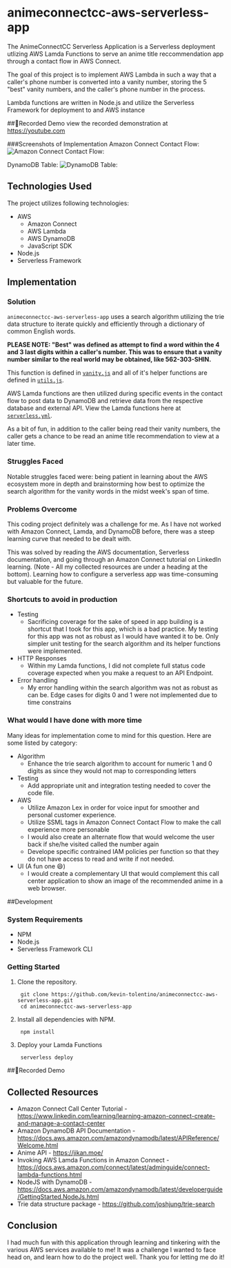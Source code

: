 # animeconnectcc-aws-serverless-app
The AnimeConnectCC Serverless Application is a Serverless deployment utlizing AWS Lamda Functions to serve an anime title reccommendation app through a contact flow in AWS Connect. 

The goal of this project is to implement AWS Lambda in such a way that a caller's phone number is converted into a vanity number, storing the 5 "best" vanity numbers, and the caller's phone number in the process.

Lambda functions are written in Node.js and utilize the Serverless Framework for deployment to and AWS instance

##👀Recorded Demo
view the recorded demonstration at https://youtube.com

###Screenshots of Implementation
Amazon Connect Contact Flow:
![Amazon Connect Contact Flow:](https://github.com/kevin-tolentino/blob/master/images/connect-contact-flow.png "Contact Flow")

DynamoDB Table:
![DynamoDB Table:](https://github.com/kevin-tolentino/blob/master/images/dynamodb-table.png "Dynamo DB Table")

## Technologies Used
The project utilizes following technologies:

- AWS
    - Amazon Connect
    - AWS Lambda
    - AWS DynamoDB
    - JavaScript SDK
- Node.js
- Serverless Framework

## Implementation

### Solution
`animeconnectcc-aws-serverless-app` uses a search algorithm utilizing the trie data structure to iterate quickly and efficiently through a dictionary of common English words. 

**PLEASE NOTE: "Best" was defined as attempt to find a word within the 4 and 3 last digits within a caller's number. This was to ensure that a vanity number similar to the real world may be obtained, like 562-303-SHIN.**

This function is defined in [`vanity.js`](https://github.com/kevin-tolentino/animeconnectcc-aws-serverless-app/blob/3e93ea84a1ce421910ad70dd0a9a438cfc4ea281/vanity.js#L10) and all of it's helper functions are defined in [`utils.js`](https://github.com/kevin-tolentino/animeconnectcc-aws-serverless-app/blob/3e93ea84a1ce421910ad70dd0a9a438cfc4ea281/utils.js). 

AWS Lamda functions are then utilized during specific events in the contact flow to post data to DynamoDB and retrieve data from the respective database and external API. View the Lamda functions here at [`serverless.yml`](https://github.com/kevin-tolentino/animeconnectcc-aws-serverless-app/blob/3e93ea84a1ce421910ad70dd0a9a438cfc4ea281/serverless.yml#L56).

As a bit of fun, in addition to the caller being read their vanity numbers, the caller gets a chance to be read an anime title recommendation to view at a later time.


### Struggles Faced
Notable struggles faced were: being patient in learning about the AWS ecosystem more in depth and brainstorming how best to optimize the search algorithm for the vanity words in the midst week's span of time. 

### Problems Overcome
This coding project definitely was a challenge for me. As I have not worked with Amazon Connect, Lamda, and DynamoDB before, there was a steep learning curve that needed to be dealt with. 

This was solved by reading the AWS documentation, Serverless documentation, and going through an Amazon Connect tutorial on LinkedIn learning. (Note - All my collected resources are under a heading at the bottom). Learning how to configure a serverless app was time-consuming but valuable for the future.


### Shortcuts to avoid in production
- Testing 
  - Sacrificing coverage for the sake of speed in app building is a shortcut that I took for this app, which is a bad practice. My testing for this app was not as robust as I would have wanted it to be. Only simpler unit testing for the search algorithm and its helper functions were implemented.
- HTTP Responses
    - Within my Lamda functions, I did not complete full status code coverage expected when you make a request to an API Endpoint.
- Error handling
    - My error handling within the search algorithm was not as robust as can be. Edge cases for digits 0 and 1 were not implemented due to time constrains

### What would I have done with more time
Many ideas for implementation come to mind for this question. Here are some listed by category:
- Algorithm
  - Enhance the trie search algorithm to account for numeric 1 and 0 digits as since they would not map to corresponding letters
- Testing
  - Add appropriate unit and integration testing needed to cover the code file.
- AWS
  - Utilize Amazon Lex in order for voice input for smoother and personal customer experience.
  - Utilize SSML tags in Amazon Connect Contact Flow to make the call experience more personable 
  - I would also create an alternate flow that would welcome the user back if she/he visited called the number again
  - Develope specific contrained IAM policies per function so that they do not have access to read and write if not needed.
- UI (A fun one 😄)
  - I would create a complementary UI that would complement this call center application to show an image of the recommended anime in a web browser.


##Development
### System Requirements
- NPM
- Node.js
- Serverless Framework CLI

### Getting Started
1. Clone the repository.

        git clone https://github.com/kevin-tolentino/animeconnectcc-aws-serverless-app.git
        cd animeconnectcc-aws-serverless-app

2. Install all dependencies with NPM.

        npm install

3. Deploy your Lamda Functions

        serverless deploy



##👀Recorded Demo

## Collected Resources
- Amazon Connect Call Center Tutorial - https://www.linkedin.com/learning/learning-amazon-connect-create-and-manage-a-contact-center
- Amazon DynamoDB API Documentation - https://docs.aws.amazon.com/amazondynamodb/latest/APIReference/Welcome.html
- Anime API - https://jikan.moe/
- Invoking AWS Lamda Functions in Amazon Connect - https://docs.aws.amazon.com/connect/latest/adminguide/connect-lambda-functions.html
- NodeJS with DynamoDB - https://docs.aws.amazon.com/amazondynamodb/latest/developerguide/GettingStarted.NodeJs.html
- Trie data structure package - https://github.com/joshjung/trie-search

## Conclusion
I had much fun with this application through learning and tinkering with the various AWS services available to me! It was a challenge I wanted to face head on, and learn how to do the project well. Thank you for letting me do it! 

